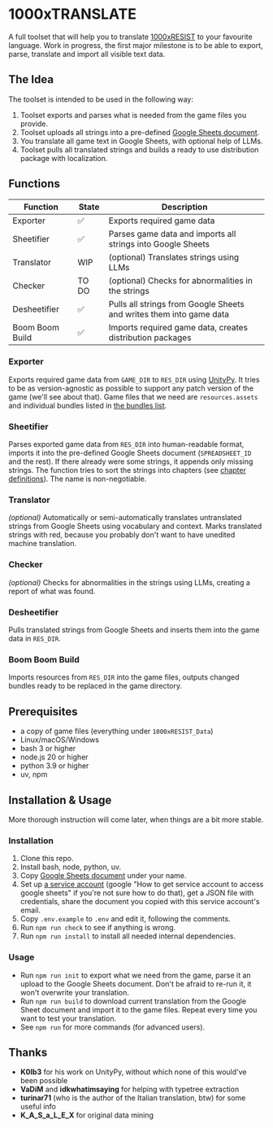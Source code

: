 # 1000xTRANSLATE
A full toolset that will help you to translate [1000xRESIST](https://store.steampowered.com/app/1675830/1000xRESIST/) to your favourite language. Work in progress, the first major milestone is to be able to export, parse, translate and import all visible text data.


## The Idea
The toolset is intended to be used in the following way:
1. Toolset exports and parses what is needed from the game files you provide.
2. Toolset uploads all strings into a pre-defined [Google Sheets document](https://docs.google.com/spreadsheets/d/10KcHa_iS_RSgsVauCDe6EKbskN4iZfaT9PPjdGJk--4/edit?usp=sharing).
3. You translate all game text in Google Sheets, with optional help of LLMs.
4. Toolset pulls all translated strings and builds a ready to use distribution package with localization.


## Functions
| Function          | State | Description                                                         |
| ----------------- | ----- | ------------------------------------------------------------------- |
| Exporter          | ✅    | Exports required game data                                          |
| Sheetifier        | ✅    | Parses game data and imports all strings into Google Sheets         |
| Translator        | WIP   | (optional) Translates strings using LLMs                            |
| Checker           | TO DO | (optional) Checks for abnormalities in the strings                  |
| Desheetifier      | ✅    | Pulls all strings from Google Sheets and writes them into game data | 
| Boom Boom Build   | ✅    | Imports required game data, creates distribution packages           |

### Exporter
Exports required game data from `GAME_DIR` to `RES_DIR` using [UnityPy](https://github.com/K0lb3/UnityPy). It tries to be as version-agnostic as possible to support any patch version of the game (we'll see about that). Game files that we need are `resources.assets` and individual bundles listed in [the bundles list](data/bundles.list).

### Sheetifier
Parses exported game data from `RES_DIR` into human-readable format, imports it into the pre-defined Google Sheets document (`SPREADSHEET_ID` and the rest). If there already were some strings, it appends only missing strings. The function tries to sort the strings into chapters (see [chapter definitions](data/chapter-definitions.json)). The name is non-negotiable.

### Translator
*(optional)* Automatically or semi-automatically translates untranslated strings from Google Sheets using vocabulary and context. Marks translated strings with red, because you probably don't want to have unedited machine translation.

### Checker
*(optional)* Checks for abnormalities in the strings using LLMs, creating a report of what was found.

### Desheetifier
Pulls translated strings from Google Sheets and inserts them into the game data in `RES_DIR`.

### Boom Boom Build
Imports resources from `RES_DIR` into the game files, outputs changed bundles ready to be replaced in the game directory.


## Prerequisites
 - a copy of game files (everything under `1000xRESIST_Data`)
 - Linux/macOS/Windows
 - bash 3 or higher
 - node.js 20 or higher
 - python 3.9 or higher
 - uv, npm


## Installation & Usage
More thorough instruction will come later, when things are a bit more stable.

### Installation
1. Clone this repo.
2. Install bash, node, python, uv.
3. Copy [Google Sheets document](https://docs.google.com/spreadsheets/d/10KcHa_iS_RSgsVauCDe6EKbskN4iZfaT9PPjdGJk--4/edit?usp=sharing) under your name.
4. Set up [a service account](https://console.cloud.google.com/) (google "How to get service account to access google sheets" if you're not sure how to do that), get a JSON file with credentials, share the document you copied with this service account's email.
5. Copy `.env.example` to `.env` and edit it, following the comments.
6. Run `npm run check` to see if anything is wrong.
7. Run `npm run install` to install all needed internal dependencies.

### Usage
 - Run `npm run init` to export what we need from the game, parse it an upload to the Google Sheets document. Don't be afraid to re-run it, it won't overwrite your translation.
 - Run `npm run build` to download current translation from the Google Sheet document and import it to the game files. Repeat every time you want to test your translation.
 - See `npm run` for more commands (for advanced users).


## Thanks
 - **K0lb3** for his work on UnityPy, without which none of this would've been possible
 - **VaDiM** and **idkwhatimsaying** for helping with typetree extraction
 - **turinar71** (who is the author of the Italian translation, btw) for some useful info
 - **K_A_S_a_L_E_X** for original data mining